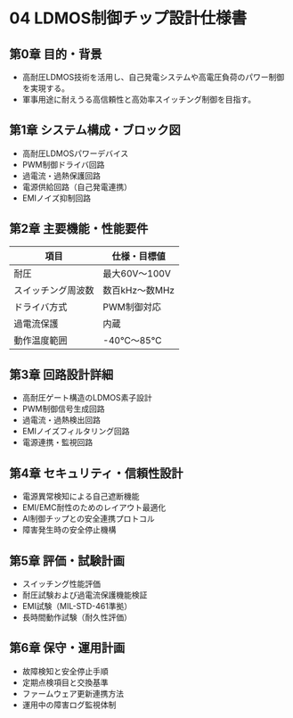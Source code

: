 # 04 LDMOS制御チップ設計仕様書

## 第0章 目的・背景
- 高耐圧LDMOS技術を活用し、自己発電システムや高電圧負荷のパワー制御を実現する。
- 軍事用途に耐えうる高信頼性と高効率スイッチング制御を目指す。

## 第1章 システム構成・ブロック図
- 高耐圧LDMOSパワーデバイス
- PWM制御ドライバ回路
- 過電流・過熱保護回路
- 電源供給回路（自己発電連携）
- EMIノイズ抑制回路

## 第2章 主要機能・性能要件
| 項目             | 仕様・目標値                      |
|------------------|----------------------------------|
| 耐圧             | 最大60V～100V                   |
| スイッチング周波数 | 数百kHz～数MHz                  |
| ドライバ方式     | PWM制御対応                      |
| 過電流保護       | 内蔵                            |
| 動作温度範囲     | -40℃～85℃                      |

## 第3章 回路設計詳細
- 高耐圧ゲート構造のLDMOS素子設計
- PWM制御信号生成回路
- 過電流・過熱検出回路
- EMIノイズフィルタリング回路
- 電源連携・監視回路

## 第4章 セキュリティ・信頼性設計
- 電源異常検知による自己遮断機能
- EMI/EMC耐性のためのレイアウト最適化
- AI制御チップとの安全連携プロトコル
- 障害発生時の安全停止機構

## 第5章 評価・試験計画
- スイッチング性能評価
- 耐圧試験および過電流保護機能検証
- EMI試験（MIL-STD-461準拠）
- 長時間動作試験（耐久性評価）

## 第6章 保守・運用計画
- 故障検知と安全停止手順
- 定期点検項目と交換基準
- ファームウェア更新連携方法
- 運用中の障害ログ監視体制
